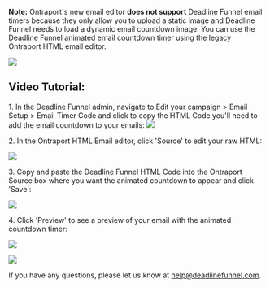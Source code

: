 **Note:** Ontraport's new email editor **does not support** Deadline Funnel
email timers because they only allow you to upload a static image and Deadline
Funnel needs to load a dynamic email countdown image. You can use the Deadline
Funnel animated email countdown timer using the legacy Ontraport HTML email
editor.

![](https://s3.amazonaws.com/helpscout.net/docs/assets/53974d6ce4b0c76107b109d1/images/5a6220432c7d3a39e6262c8c/file-1mp3kEvq2v.png)

## Video Tutorial:

1\. In the Deadline Funnel admin, navigate to Edit your campaign > Email Setup > Email Timer Code and click to copy the HTML Code you'll need to add the email countdown to your emails: 
![](https://s3.amazonaws.com/helpscout.net/docs/assets/53974d6ce4b0c76107b109d1/images/5a81e0df0428634376d00b07/file-8pvrkTx0WA.png)

2\. In the Ontraport HTML Email editor, click 'Source' to edit your raw HTML: 

![](https://s3.amazonaws.com/helpscout.net/docs/assets/53974d6ce4b0c76107b109d1/images/5a205e0a0428637405653655/file-3vCdz3RjOH.png)

3\. Copy and paste the Deadline Funnel HTML Code into the Ontraport Source box where you want the animated countdown to appear and click 'Save': 

![](https://s3.amazonaws.com/helpscout.net/docs/assets/53974d6ce4b0c76107b109d1/images/5a205ece0428637405653657/file-VFbanNoS5b.png)

4\. Click 'Preview' to see a preview of your email with the animated countdown timer: 

![](https://s3.amazonaws.com/helpscout.net/docs/assets/53974d6ce4b0c76107b109d1/images/5a205f202c7d3a71c72be24d/file-b6v7kwUOSJ.png)

![](https://s3.amazonaws.com/helpscout.net/docs/assets/53974d6ce4b0c76107b109d1/images/5a205f2e0428637405653659/file-dCXNwWOJEO.png)

If you have any questions, please let us know at
[help@deadlinefunnel.com](mailto:mailto:help@deadlinefunnel.com).

